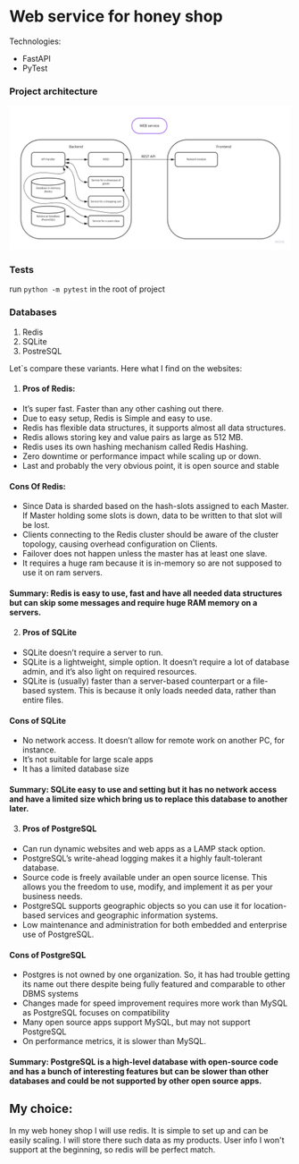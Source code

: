 # Web service for honey shop

Technologies:
- FastAPI
- PyTest

### Project architecture

![](resources/images/architecture.jpg)

### Tests

run `python -m pytest` in the root of project

### Databases

1. Redis
2. SQLite
3. PostreSQL

Let`s compare these variants. Here what I find on the websites:

1. #### Pros of Redis:
- It’s super fast. Faster than any other cashing out there.
- Due to easy setup, Redis is Simple and easy to use.
- Redis has flexible data structures, it supports almost all data structures.
- Redis allows storing key and value pairs as large as 512 MB.
- Redis uses its own hashing mechanism called Redis Hashing.
- Zero downtime or performance impact while scaling up or down.
- Last and probably the very obvious point, it is open source and stable

####    Cons Of Redis:
- Since Data is sharded based on the hash-slots assigned to each Master. If Master holding some slots is down, data to be written to that slot will be lost.
- Clients connecting to the Redis cluster should be aware of the cluster topology, causing overhead configuration on Clients.
- Failover does not happen unless the master has at least one slave.
- It requires a huge ram because it is in-memory so are not supposed to use it on ram servers.

#### Summary: Redis is easy to use, fast and have all needed data structures but can skip some messages and require huge RAM memory on a servers.

2. #### Pros of SQLite
- SQLite doesn’t require a server to run.
- SQLite is a lightweight, simple option. It doesn’t require a lot of database admin, and it’s also light on required resources.
- SQLite is (usually) faster than a server-based counterpart or a file-based system. This is because it only loads needed data, rather than entire files.

#### Cons of SQLite
- No network access. It doesn’t allow for remote work on another PC, for instance.
- It’s not suitable for large scale apps
- It has a limited database size

#### Summary: SQLite easy to use and setting but it has no network access and have a limited size which bring us to replace this database to another later.

3. #### Pros of PostgreSQL
- Can run dynamic websites and web apps as a LAMP stack option.
- PostgreSQL’s write-ahead logging makes it a highly fault-tolerant database.
- Source code is freely available under an open source license. This allows you the freedom to use, modify, and implement it as per your business needs.
- PostgreSQL supports geographic objects so you can use it for location-based services and geographic information systems.
- Low maintenance and administration for both embedded and enterprise use of PostgreSQL.

#### Cons of PostgreSQL
- Postgres is not owned by one organization. So, it has had trouble getting its name out there despite being fully featured and comparable to other DBMS systems
- Changes made for speed improvement requires more work than MySQL as PostgreSQL focuses on compatibility
- Many open source apps support MySQL, but may not support PostgreSQL
- On performance metrics, it is slower than MySQL.

#### Summary: PostgreSQL is a high-level database with open-source code and has a bunch of interesting features but can be slower than other databases and could be not supported by other open source apps.

## My choice:

In my web honey shop I will use redis. It is simple to set up and can be easily scaling. I will store there such data as my products. User info I won't support at the beginning, so redis will be perfect match.
